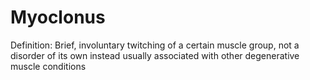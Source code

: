 # Myoclonus

Definition: Brief, involuntary twitching of a certain muscle group, not a disorder of its own instead usually associated with other degenerative muscle conditions